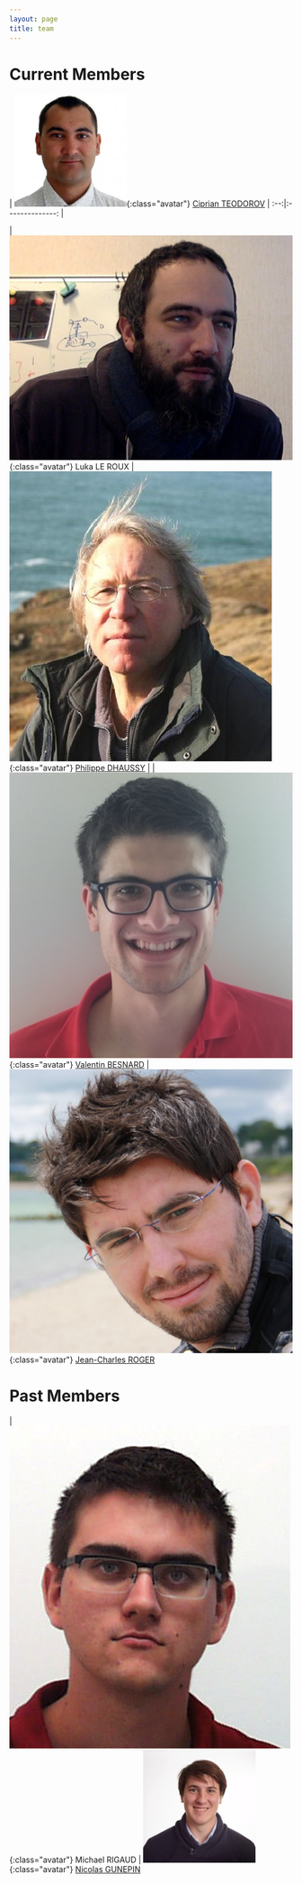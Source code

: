 ```yaml
---
layout: page
title: team
---
```


# Current Members

| ![Cip](/images/people/cip.jpeg){:class="avatar"} [Ciprian TEODOROV](http://www.ensta-bretagne.fr/teodorov) |
:--:|:--------------:
|

| ![Luka](/images/people/luka.png){:class="avatar"} Luka LE ROUX | ![Philippe](/images/people/Philippe.jpg){:class="avatar"} [Philippe DHAUSSY](http://www.ensta-bretagne.fr/dhaussy) |
| ![Valentin](/images/people/valentin.jpg){:class="avatar"} [Valentin BESNARD](https://www.researchgate.net/profile/Valentin_Besnard) | ![Jean-Charles](/images/people/jean-charles.jpeg){:class="avatar"} [Jean-Charles ROGER](https://www.linkedin.com/in/jeancharlesroger)

# Past Members

| ![Michael](/images/people/michael_rigaud.jpg){:class="avatar"} Michael RIGAUD | ![Nicolas](/images/people/nicolas_gunepin.jpg){:class="avatar"} [Nicolas GUNEPIN](https://www.linkedin.com/in/nicolas-gunepin-07571714a/)